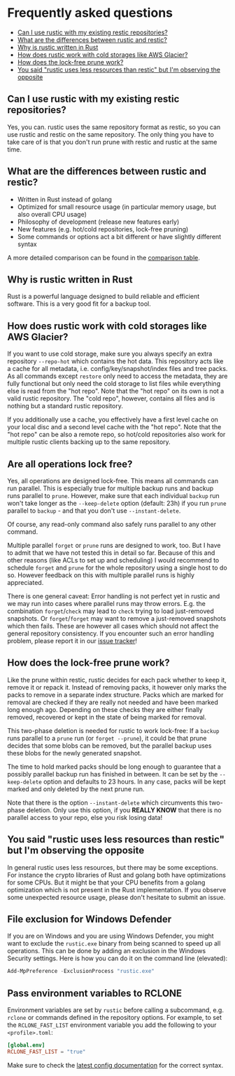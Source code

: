 # Frequently asked questions

<!-- TOC -->

- [Can I use rustic with my existing restic repositories?](#can-i-use-rustic-with-my-existing-restic-repositories)
- [What are the differences between rustic and restic?](#what-are-the-differences-between-rustic-and-restic)
- [Why is rustic written in Rust](#why-is-rustic-written-in-rust)
- [How does rustic work with cold storages like AWS Glacier?](#how-does-rustic-work-with-cold-storages-like-aws-glacier)
- [How does the lock-free prune work?](#how-does-the-lock-free-prune-work)
- [You said "rustic uses less resources than restic" but I'm observing the opposite](#you-said-rustic-uses-less-resources-than-restic-but-im-observing-the-opposite)

<!-- /TOC -->

## Can I use rustic with my existing restic repositories?

Yes, you can. rustic uses the same repository format as restic, so you can use
rustic and restic on the same repository. The only thing you have to take care
of is that you don't run prune with restic and rustic at the same time.

## What are the differences between rustic and restic?

- Written in Rust instead of golang
- Optimized for small resource usage (in particular memory usage, but also
  overall CPU usage)
- Philosophy of development (release new features early)
- New features (e.g. hot/cold repositories, lock-free pruning)
- Some commands or options act a bit different or have slightly different syntax

A more detailed comparison can be found in the [comparison table](./comparison-restic.md).

## Why is rustic written in Rust

Rust is a powerful language designed to build reliable and efficient software.
This is a very good fit for a backup tool.

## How does rustic work with cold storages like AWS Glacier?

If you want to use cold storage, make sure you always specify an extra
repository `--repo-hot` which contains the hot data. This repository acts like a
cache for all metadata, i.e. config/key/snapshot/index files and tree packs. As
all commands except `restore` only need to access the metadata, they are fully
functional but only need the cold storage to list files while everything else is
read from the "hot repo". Note that the "hot repo" on its own is not a valid
rustic repository. The "cold repo", however, contains all files and is nothing
but a standard rustic repository.

If you additionally use a cache, you effectively have a first level cache on
your local disc and a second level cache with the "hot repo". Note that the "hot
repo" can be also a remote repo, so hot/cold repositories also work for multiple
rustic clients backing up to the same repository.

## Are all operations lock free?

Yes, all operations are designed lock-free. This means all commands can run
parallel. This is especially true for multiple backup runs and backup runs
parallel to `prune`. However, make sure that each individual `backup` run won't
take longer as the `--keep-delete` option (default: 23h) if you run `prune`
parallel to `backup` - and that you don't use `--instant-delete`.

Of course, any read-only command also safely runs parallel to any other command.

Multiple parallel `forget` or `prune` runs are designed to work, too. But I have
to admit that we have not tested this in detail so far. Because of this and
other reasons (like ACLs to set up and scheduling) I would recommend to schedule
`forget` and `prune` for the whole repository using a single host to do so.
However feedback on this with multiple parallel runs is highly appreciated.

There is one general caveat: Error handling is not perfect yet in rustic and we
may run into cases where parallel runs may throw errors. E.g. the combination
`forget`/`check` may lead to `check` trying to load just-removed snapshots. Or
`forget`/`forget` may want to remove a just-removed snapshots which then fails.
These are however all cases which should not affect the general repository
consistency. If you encounter such an error handling problem, please report it
in our [issue tracker](https://github.com/rustic-rs/rustic/issues/new)!

## How does the lock-free prune work?

Like the prune within restic, rustic decides for each pack whether to keep it,
remove it or repack it. Instead of removing packs, it however only marks the
packs to remove in a separate index structure. Packs which are marked for
removal are checked if they are really not needed and have been marked long
enough ago. Depending on these checks they are either finally removed, recovered
or kept in the state of being marked for removal.

This two-phase deletion is needed for rustic to work lock-free: If a `backup`
runs parallel to a `prune` run (or `forget --prune`), it could be that prune
decides that some blobs can be removed, but the parallel backup uses these blobs
for the newly generated snapshot.

The time to hold marked packs should be long enough to guarantee that a possibly
parallel backup run has finished in between. It can be set by the
`--keep-delete` option and defaults to 23 hours. In any case, packs will be kept
marked and only deleted by the next prune run.

Note that there is the option `--instant-delete` which circumvents this
two-phase deletion. Only use this option, if you **REALLY KNOW** that there is
no parallel access to your repo, else you risk losing data!

## You said "rustic uses less resources than restic" but I'm observing the opposite

In general rustic uses less resources, but there may be some exceptions. For
instance the crypto libraries of Rust and golang both have optimizations for
some CPUs. But it might be that your CPU benefits from a golang optimization
which is not present in the Rust implementation. If you observe some unexpected
resource usage, please don't hesitate to submit an issue.

## File exclusion for Windows Defender

If you are on Windows and you are using Windows Defender, you might want to
exclude the `rustic.exe` binary from being scanned to speed up all operations.
This can be done by adding an exclusion in the Windows Security settings. Here
is how you can do it on the command line (elevated):

```powershell
Add-MpPreference -ExclusionProcess "rustic.exe"
```

## Pass environment variables to RCLONE

Environment variables are set by `rustic` before calling a subcommand, e.g.
`rclone` or commands defined in the repository options. For example, to set the
`RCLONE_FAST_LIST` environment variable you add the following to your
`<profile>.toml`:

```toml
[global.env]
RCLONE_FAST_LIST = "true"
```

Make sure to check the
[latest config documentation](https://github.com/rustic-rs/rustic/blob/main/config/full.toml#L29)
for the correct syntax.
